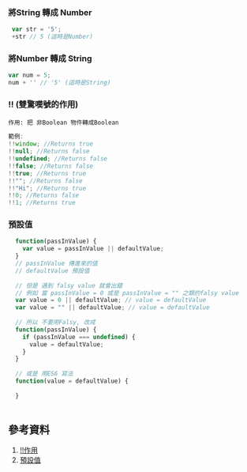 ### 將String 轉成 Number
```js
 var str = '5';
 +str // 5 (這時是Number) 
```
### 將Number 轉成 String
```js
var num = 5;
num + '' // '5' (這時是String)
```

### !! (雙驚嘆號的作用)
```
作用: 把 非Boolean 物件轉成Boolean
```

```js
範例: 
!!window; //Returns true
!!null; //Returns false
!!undefined; //Returns false
!!false; //Returns false
!!true; //Returns true
!!""; //Returns false
!!"Hi"; //Returns true
!!0; //Returns false
!!1; //Returns true

```

### 預設值
```js
  function(passInValue) {
    var value = passInValue || defaultValue;
  }
  // passInValue 傳進來的值
  // defaultValue 預設值
  
  // 但是 遇到 falsy value 就會出錯
  // 例如 當 passInValue = 0 或是 passInValue = "" 之類的falsy value
  var value = 0 || defaultValue; // value = defaultValue
  var value = "" || defaultValue; // value = defaultValue
  
  // 所以 不要用Falsy, 改成
  function(passInValue) {
    if (passInValue === undefined) {
      value = defaultValue;
    }
  }
  
  // 或是 用ES6 寫法
  function(value = defaultValue) {
  
  }
  
```

## 參考資料
1. [!!作用](https://www.sitepoint.com/javascript-double-negation-trick-trouble/)
2. [預設值](http://www.codereadability.com/javascript-default-parameters-with-or-operator/)
